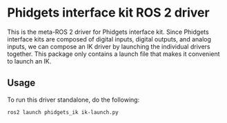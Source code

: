Phidgets interface kit ROS 2 driver
===================================

This is the meta-ROS 2 driver for Phidgets interface kit.
Since Phidgets interface kits are composed of digital inputs, digital outputs, and analog inputs, we can compose an IK driver by launching the individual drivers together.
This package only contains a launch file that makes it convenient to launch an IK.

Usage
-----

To run this driver standalone, do the following:

    ros2 launch phidgets_ik ik-launch.py
